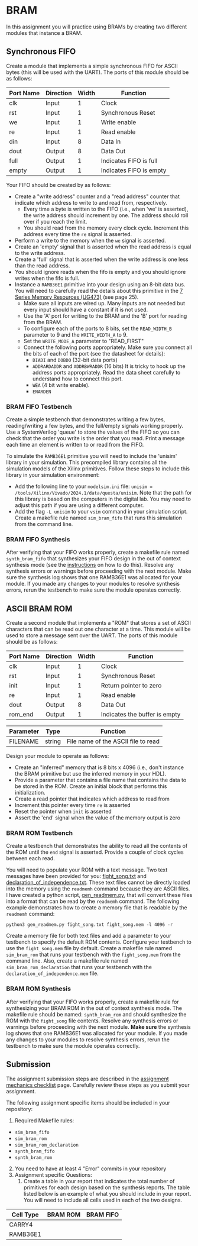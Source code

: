 # BRAM

In this assignment you will practice using BRAMs by creating two different modules that instance a BRAM.

## Synchronous FIFO

Create a module that implements a simple synchronous FIFO for ASCII bytes (this will be used with the UART).
The ports of this module should be as follows:

| Port Name | Direction | Width | Function |
| ---- | ---- | ---- | ----  |
| clk | Input | 1 | Clock |
| rst | Input | 1 | Synchronous Reset |
| we | Input | 1 | Write enable |
| re | Input | 1 | Read enable |
| din | Input | 8 | Data In |
| dout | Output | 8 | Data Out |
| full | Output | 1 | Indicates FIFO is full |
| empty | Output | 1 | Indicates FIFO is empty |

Your FIFO should be created by as follows:
* Create a "write address" counter and a "read address" counter that indicate which address to write to and read from, respectively.
  * Every time a byte is written to the FIFO (i.e., when 'we' is asserted), the write address should increment by one. The address should roll over if you reach the limit. 
  * You should read from the memory every clock cycle. Increment this address every time the `re` signal is asserted.
* Perform a write to the memory when the `we` signal is asserted.
* Create an 'empty' signal that is asserted when the read address is equal to the write address.
* Create a 'full' signal that is asserted when the write address is one less than the read address.
* You should ignore reads when the fifo is empty and you should ignore writes when the fifo is full.
* Instance a `RAMB36E1` primitive into your design using an 8-bit data bus. You will need to carefully read the details about this primitive in the [7 Series Memory Resources (UG473)](https://docs.amd.com/v/u/en-US/ug473_7Series_Memory_Resources) (see page 25).
  * Make sure all inputs are wired up. Many inputs are not needed but every input should have a constant if it is not used.
  * Use the 'A' port for writing to the BRAM and the 'B' port for reading from the BRAM. 
  * To configure each of the ports to 8 bits, set the `READ_WIDTH_B` parameter to 9  and the `WRITE_WIDTH_A` to 9.
  * Set the `WRITE_MODE_A` parameter to "READ_FIRST"
  * Connect the following ports appropriately. Make sure you connect all the bits of each of the port (see the datasheet for details):
    * `DIADI` and `DOBDO` (32-bit data ports)
    * `ADDRARDADDR` and `ADDRBWRADDR` (16 bits) It is tricky to hook up the address ports appropriately. Read the data sheet carefully to understand how to connect this port.
    * `WEA` (4 bit write enable).
    * `ENARDEN`

### BRAM FIFO Testbench 

Create a simple testbench that demonstrates writing a few bytes, reading/writing a few bytes, and the full/empty signals working properly.
Use a SystemVerilog 'queue' to store the values of the FIFO so you can check that the order you write is the order that you read.
Print a message each time an element is written to or read from the FIFO.

To simulate the `RAMB36E1` primitive you will need to include the 'unisim' library in your simulation.
This precompiled library contains all the simulation models of the Xilinx primitives.
Follow these steps to include this library in your simulation environment:
* Add the following line to your `modelsim.ini` file: `unisim = /tools/Xilinx/Vivado/2024.1/data/questa/unisim`. Note that the path for this library is based on the computers in the digital lab. You may need to adjust this path if you are using a different computer.
* Add the flag `-L unisim` to your `vsim` command in your simulation script.
Create a makefile rule named `sim_bram_fifo` that runs this simulation from the command line.

<!--
* `vlib unisim`
* `vmap unisim <Simulation library path>`. For the computers in the digital lab, the simulation path is: 
-->
### BRAM FIFO Synthesis

After verifying that your FIFO works properly, create a makefile rule named `synth_bram_fifo` that synthesizes your FIFO design in the out of context synthesis mode (see the [instructions](../rx_sim/UART_Receiver_sim.md#receiver-synthesis) on how to do this).
Resolve any synthesis errors or warnings before proceeding with the next module.
Make sure the synthesis log shows that one RAMB36E1 was allocated for your module.
If you made any changes to your modules to resolve synthesis errors, rerun the testbench to make sure the module operates correctly.

## ASCII BRAM ROM

Create a second module that implements a "ROM" that stores a set of ASCII characters that can be read out one character at a time.
This module will be used to store a message sent over the UART.
The ports of this module should be as follows:

| Port Name | Direction | Width | Function |
| ---- | ---- | ---- | ----  |
| clk | Input | 1 | Clock |
| rst | Input | 1 | Synchronous Reset |
| init | Input | 1 | Return pointer to zero |
| re | Input | 1 | Read enable |
| dout | Output | 8 | Data Out |
| rom_end | Output | 1 | Indicates the buffer is empty  |

| Parameter | Type | Function |
| ---- | ---- | ---- |
| FILENAME | string | File name of the ASCII file to read |

Design your module to operate as follows:
* Create an "inferred" memory that is 8 bits x 4096 (i.e., don't instance the BRAM primitive but use the inferred memory in your HDL).
* Provide a parameter that contains a file name that contains the data to be stored in the ROM. Create an initial block that performs this initialization.
* Create a read pointer that indicates which address to read from
* Increment this pointer every time `re` is asserted
* Reset the pointer when `init` is asserted
* Assert the 'end' signal when the value of the memory output is zero

### BRAM ROM Testbench 

Create a testbench that demonstrates the ability to read all the contents of the ROM until the `end` signal is asserted.
Provide a couple of clock cycles between each read.

You will need to populate your ROM with a text message.
Two text messages have been provided for you: [fight_song.txt](fight_song.txt) and [declaration_of_independence.txt](declaration_of_independence.txt).
These text files cannot be directly loaded into the memory using the `readmemh` command because they are ASCII files.
I have created a python script, [gen_readmem.py](gen_readmem.py), that will convert these files into a format that can be read by the `readmemh` command.
The following example demonstrates how to create a memory file that is readable by the `readmemh` command:

`python3 gen_readmem.py fight_song.txt fight_song.mem -l 4096 -r`

Create a memory file for both text files and add a parameter to your testbench to specify the default ROM contents.
Configure your testbench to use the `fight_song.mem` file by default.
Create a makefile rule named `sim_bram_rom` that runs your testbench with the `fight_song.mem` from the command line.
Also, create a makefile rule named `sim_bram_rom_declaration` that runs your testbench with the `declaration_of_independence.mem` file.

### BRAM ROM Synthesis 

After verifying that your FIFO works properly, create a makefile rule for synthesizing your BRAM ROM in the out of context synthesis mode.
The makefile rule should be named: `synth_bram_rom` and should synthesize the ROM with the `fight_song` file contents.
Resolve any synthesis errors or warnings before proceeding with the next module.
**Make sure** the synthesis log shows that one RAMB36E1 was allocated for your module.
If you made any changes to your modules to resolve synthesis errors, rerun the testbench to make sure the module operates correctly.

## Submission

The assignment submission steps are described in the [assignment mechanics checklist](../resources/assignment_mechanics.md#assignment-submission-checklist) page.
Carefully review these steps as you submit your assignment.

The following assignment specific items should be included in your repository:

1. Required Makefile rules:
  * `sim_bram_fifo`
  * `sim_bram_rom`
  * `sim_bram_rom_declaration`
  * `synth_bram_fifo`
  * `synth_bram_rom`
2. You need to have at least 4 "Error" commits in your repository
3. Assignment specific Questions:
    1. Create a table in your report that indicates the total number of primitives for each design based on the synthesis reports. The table listed below is an example of what you should include in your report. You will need to include all cells used in each of the two designs.

| Cell Type | BRAM ROM | BRAM FIFO |
| ---- | ---- | ---- |
| CARRY4 | | |
| RAMB36E1 | | |


<!--
They use glbl.v file for simulation. Need to include in their repository.
Don't hard code any paths in makefile! (perhaps have an environment variable that is set so I can reuse their makefiles)
-->
